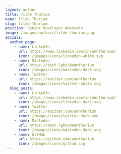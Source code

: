 ```yaml
---
layout: author
title: Tilde Thurium
name: Tilde Thurium
slug: tilde-thurium
position: Senior Developer Advocate
image: /images/authors/tilde-thurium.png
socials:
  author_page:
    - name: LinkedIn
      url: https://www.linkedin.com/in/annthurium/
      icon: /images/icons/linkedin-white.svg
    - name: Mastodon
      url: https://tech.lgbt/@annthurium
      icon: /images/icons/mastodon-dark.svg
    - name: Twitter
      url: https://twitter.com/annthurium
      icon: /images/icons/twitter-white.svg
  blog_posts:
    - name: LinkedIn
      url: https://www.linkedin.com/in/annthurium/
      icon: /images/icons/linkedin-dark.svg
    - name: Twitter
      url: https://twitter.com/annthurium
      icon: /images/icons/twitter-dark.svg
    - name: Mastodon
      url: https://tech.lgbt/@annthurium
      icon: /images/icons/mastodon-dark.svg
    - name: GitHub
      url: https://github.com/annthurium
      icon: /images/icons/github.svg
---
```

